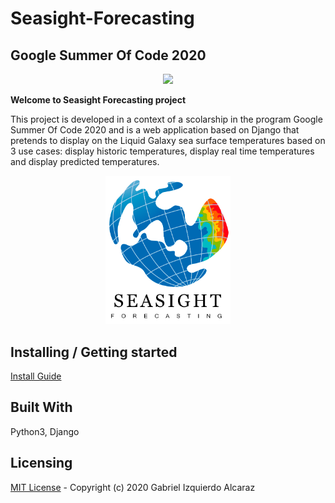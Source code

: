 # Seasight-Forecasting

## __Google Summer Of Code 2020__
<p align="center"> 
    <img width="600" src="https://jderobot.github.io/assets/images/activities/gsoc-2020.jpg">
</p>

__Welcome to Seasight Forecasting project__

This project is developed in a context of a scolarship in the program Google Summer Of Code 2020 and is a web application based on Django that pretends to display on the Liquid Galaxy sea surface temperatures based on 3 use cases: display historic temperatures, display real time temperatures and display predicted temperatures.

<p align="center"> 
 <img width="200" src="logo.png">
</p>

## Installing / Getting started
[Install Guide](../master/docs/INSTALL.md)

## __Built With__
Python3, Django

## Licensing
[MIT License](../master/LICENSE) - Copyright (c) 2020 Gabriel Izquierdo Alcaraz